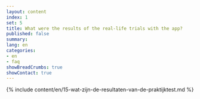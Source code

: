 ```yaml
---
layout: content
index: 1
set: 5 
title: What were the results of the real-life trials with the app?
published: false
summary: 
lang: en
categories:
- en
- faq
showBreadCrumbs: true
showContact: true
---
```

{% include content/en/15-wat-zijn-de-resultaten-van-de-praktijktest.md %}
